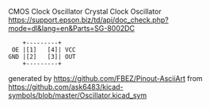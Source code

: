 CMOS Clock Oscillator
Crystal Clock Oscillator
https://support.epson.biz/td/api/doc_check.php?mode=dl&lang=en&Parts=SG-8002DC


	    +---------+
	 OE |[1]   [4]| VCC
	GND |[2]   [3]| OUT
	    +---------+


generated by https://github.com/FBEZ/Pinout-AsciiArt from https://github.com/ask6483/kicad-symbols/blob/master/Oscillator.kicad_sym